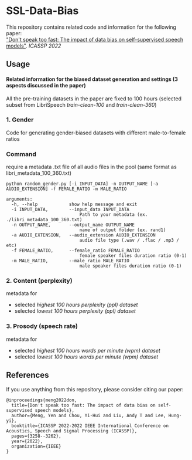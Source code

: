 # SSL-Data-Bias

This repository contains related code and information for the following paper: <br>
["Don't speak too fast: The impact of data bias on self-supervised speech models"](https://arxiv.org/abs/2110.07957). *ICASSP 2022*

## Usage
#### Related information for the biased dataset generation and settings (3 aspects discussed in the paper) <be>

All the pre-training datasets in the paper are fixed to 100 hours (selected subset from LibriSpeech *train-clean-100* and *train-clean-360*)


### 1. Gender
Code for generating gender-biased datasets with different male-to-female ratios

### Command
require a metadata .txt file of all audio files in the pool (same format as libri_metadata_100_360.txt)
```
python random_gender.py [-i INPUT_DATA] -n OUTPUT_NAME [-a AUDIO_EXTENSION] -f FEMALE_RATIO -m MALE_RATIO
```
```
arguments:
  -h, --help            show help message and exit
  -i INPUT_DATA,        --input_data INPUT_DATA
                            Path to your metadata (ex. ./libri_metadata_100_360.txt)
  -n OUTPUT_NAME,       --output_name OUTPUT_NAME 
                            name of output folder (ex. rand1)
  -a AUDIO_EXTENSION,   --audio_extension AUDIO_EXTENSION
                            audio file type (.wav / .flac / .mp3 / etc)
  -f FEMALE_RATIO,      --female_ratio FEMALE_RATIO
                            female speaker files duration ratio (0-1)
  -m MALE_RATIO,        --male_ratio MALE_RATIO
                            male speaker files duration ratio (0-1)
```

### 2. Content (perplexity)
metadata for 
* selected *highest 100 hours perplexity (ppl) dataset*
* selected *lowest 100 hours perplexity (ppl) dataset*

### 3. Prosody (speech rate)
metadata for 
* selected *highest 100 hours words per minute (wpm) dataset*
* selected *lowest 100 hours words per minute (wpm) dataset*

## References
If you use anything from this repository, please consider citing our paper:

```
@inproceedings{meng2022don,
  title={Don't speak too fast: The impact of data bias on self-supervised speech models},
  author={Meng, Yen and Chou, Yi-Hui and Liu, Andy T and Lee, Hung-yi},
  booktitle={ICASSP 2022-2022 IEEE International Conference on Acoustics, Speech and Signal Processing (ICASSP)},
  pages={3258--3262},
  year={2022},
  organization={IEEE}
}
```
